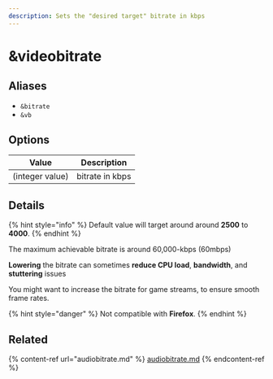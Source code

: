```yaml
---
description: Sets the "desired target" bitrate in kbps
---
```


# \&videobitrate

## Aliases

* `&bitrate`
* `&vb`

## Options

| Value           | Description     |
| --------------- | --------------- |
| (integer value) | bitrate in kbps |

## Details

{% hint style="info" %}
Default value will target around around **2500** to **4000**.
{% endhint %}

The maximum achievable bitrate is around 60,000-kbps (60mbps)

**Lowering** the bitrate can sometimes **reduce CPU load**, **bandwidth**, and **stuttering** issues

You might want to increase the bitrate for game streams, to ensure smooth frame rates.

{% hint style="danger" %}
Not compatible with **Firefox**.
{% endhint %}

## Related

{% content-ref url="audiobitrate.md" %}
[audiobitrate.md](audiobitrate.md)
{% endcontent-ref %}
